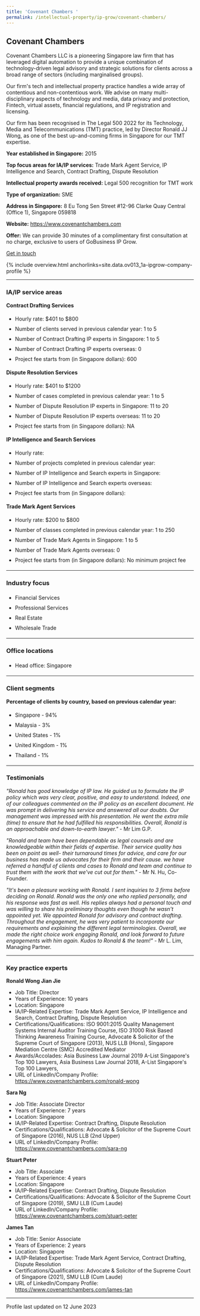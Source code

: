 ```yaml
---
title: 'Covenant Chambers '
permalink: /intellectual-property/ip-grow/covenant-chambers/
---
```


## Covenant Chambers 

Covenant Chambers LLC is a pioneering Singapore law firm that has leveraged digital automation to provide a unique combination of technology-driven legal advisory and strategic solutions for clients across a broad range of sectors (including marginalised groups).

Our firm's tech and intellectual property practice handles a wide array of contentious and non-contentious work. We advise on many multi-disciplinary aspects of technology and media, data privacy and protection, Fintech, virtual assets, financial regulations, and IP registration and licensing.

Our firm has been recognised in The Legal 500 2022 for its Technology, Media and Telecommunications (TMT) practice, led by Director Ronald JJ Wong, as one of the best up-and-coming firms in Singapore for our TMT expertise.

<b>Year established in Singapore:</b> 2015

<b>Top focus areas for IA/IP services:</b> Trade Mark Agent Service, IP Intelligence and Search, Contract Drafting, Dispute Resolution

<b>Intellectual property awards received:</b> Legal 500 recognition for TMT work

<b>Type of organization:</b> SME

<b>Address in Singapore:</b> 8 Eu Tong Sen Street #12-96 Clarke Quay Central (Office 1), Singapore 059818

<b>Website:</b> <a href='https://www.covenantchambers.com'>https://www.covenantchambers.com</a>

<b>Offer:</b> We can provide 30 minutes of a complimentary first consultation at no charge, exclusive to users of GoBusiness IP Grow.

<a class='btn' href='https://form.gov.sg/6433d5e371de0a0011808971' target='_blank' rel='noopener'>Get in touch</a>

{% include overview.html anchorlinks=site.data.ov013_1a-ipgrow-company-profile %}

---
<a name='ip-related-service-areas'></a>
### IA/IP service areas

**Contract Drafting Services**

<ul>
<li style='line-height: 27px; margin: 0px 0px !important'>Hourly rate:  $401 to $800</li>
<li style='line-height: 27px; margin: 0px 0px !important'>Number of clients served in previous calendar year: 1 to 5</li>
<li style='line-height: 27px; margin: 0px 0px !important'>Number of Contract Drafting IP experts in Singapore: 1 to 5</li>
<li style='line-height: 27px; margin: 0px 0px !important'>Number of Contract Drafting IP experts overseas: 0</li>
<li style='line-height: 27px; margin: 0px 0px !important'>Project fee starts from (in Singapore dollars): 600</li>
</ul>

**Dispute Resolution Services**

<ul>
<li style='line-height: 27px; margin: 0px 0px !important'>Hourly rate:  $401 to $1200</li>
<li style='line-height: 27px; margin: 0px 0px !important'>Number of cases completed in previous calendar year: 1 to 5</li>
<li style='line-height: 27px; margin: 0px 0px !important'>Number of Dispute Resolution IP experts in Singapore: 11 to 20</li>
<li style='line-height: 27px; margin: 0px 0px !important'>Number of Dispute Resolution IP experts overseas: 11 to 20</li>
<li style='line-height: 27px; margin: 0px 0px !important'>Project fee starts from (in Singapore dollars):  NA</li>
</ul>

**IP Intelligence and Search Services**

<ul>
<li style='line-height: 27px; margin: 0px 0px !important'>Hourly rate:  </li>
<li style='line-height: 27px; margin: 0px 0px !important'>Number of projects completed in previous calendar year: </li>
<li style='line-height: 27px; margin: 0px 0px !important'>Number of IP Intelligence and Search experts in Singapore: </li>
<li style='line-height: 27px; margin: 0px 0px !important'>Number of IP Intelligence and Search experts overseas: </li>
<li style='line-height: 27px; margin: 0px 0px !important'>Project fee starts from (in Singapore dollars):  </li>
</ul>

**Trade Mark Agent Services**

<ul>
<li style='line-height: 27px; margin: 0px 0px !important'>Hourly rate:  $200 to $800</li>
<li style='line-height: 27px; margin: 0px 0px !important'>Number of classes completed in previous calendar year: 1 to 250</li>
<li style='line-height: 27px; margin: 0px 0px !important'>Number of Trade Mark Agents in Singapore: 1 to 5</li>
<li style='line-height: 27px; margin: 0px 0px !important'>Number of Trade Mark Agents overseas: 0</li>
<li style='line-height: 27px; margin: 0px 0px !important'>Project fee starts from (in Singapore dollars):  No minimum project fee</li>
</ul>

---
<a name='industry-focus'></a>
### Industry focus

<ul><li style='line-height: 27px; margin: 0px 0px !important'> Financial Services</li><li style='line-height: 27px; margin: 0px 0px !important'>Professional Services</li><li style='line-height: 27px; margin: 0px 0px !important'>Real Estate</li><li style='line-height: 27px; margin: 0px 0px !important'>Wholesale Trade</li></ul>

---
<a name='office-locations'></a>
### Office locations

<ul><li style='line-height: 27px; margin: 0px 0px !important'> Head office: Singapore</li></ul>

---
<a name='client-segments'></a>
### Client segments

**Percentage of clients by country, based on previous calendar year:**

<ul><li style='line-height: 27px; margin: 0px 0px !important'> Singapore - 94%	</li><li style='line-height: 27px; margin: 0px 0px !important'>Malaysia - 3%	</li><li style='line-height: 27px; margin: 0px 0px !important'>United States - 1%	</li><li style='line-height: 27px; margin: 0px 0px !important'>United Kingdom - 1%	</li><li style='line-height: 27px; margin: 0px 0px !important'>Thailand - 1%</li></ul>

---
<a name='testimonials'></a>
### Testimonials

*"Ronald has good knowledge of IP law. He guided us to formulate the IP policy which was very clear, positive, and easy to understand. Indeed, one of our colleagues commented on the IP policy as an excellent document. He was prompt in delivering his service and answered all our doubts. Our management was impressed with his presentation. He went the extra mile (time) to ensure that he had fulfilled his responsibilities. Overall, Ronald is an approachable and down-to-earth lawyer."* - Mr Lim G.P.

*"Ronald and team have been dependable as legal counsels and are knowledgeable within their fields of expertise. Their service quality has been on point as well- their turnaround times for advice, and care for our business has made us advocates for their firm and their cause. we have referred a handful of clients and cases to Ronald and team and continue to trust them with the work that we've cut out for them."* - Mr N. Hu, Co-Founder.

*"It's been a pleasure working with Ronald. I sent inquiries to 3 firms before deciding on Ronald. Ronald was the only one who replied personally, and his response was fast as well. His replies always had a personal touch and was willing to share his preliminary thoughts even though he wasn't appointed yet. We appointed Ronald for advisory and contract drafting. Throughout the engagement, he was very patient to incorporate our requirements and explaining the different legal terminologies. Overall, we made the right choice work engaging Ronald, and look forward to future engagements with him again. Kudos to Ronald & the team!"* - Mr L. Lim, Managing Partner.



---
<a name='key-practice-experts'></a>
### Key practice experts

**Ronald Wong Jian Jie**

- Job Title: Director
- Years of Experience: 10 years
- Location: Singapore
- IA/IP-Related Expertise: Trade Mark Agent Service, IP Intelligence and Search, Contract Drafting, Dispute Resolution
- Certifications/Qualifications: ISO 9001:2015 Quality Management Systems Internal Auditor Training Course, ISO 31000 Risk Based Thinking Awareness Training Course, Advocate & Solicitor of the Supreme Court of Singapore (2013), NUS LLB (Hons), Singapore Mediation Centre (SMC) Accredited Mediator
- Awards/Accolades: Asia Business Law Journal 2019 A-List Singapore's Top 100 Lawyers, Asia Business Law Journal 2018, A-List Singapore's Top 100 Lawyers, 
- URL of LinkedIn/Company Profile: <a href="https://www.covenantchambers.com/ronald-wong" target="_blank" rel="noopener">https://www.covenantchambers.com/ronald-wong</a>

**Sara Ng**

- Job Title: Associate Director
- Years of Experience: 7 years
- Location: Singapore
- IA/IP-Related Expertise: Contract Drafting, Dispute Resolution
- Certifications/Qualifications: Advocate & Solicitor of the Supreme Court of Singapore (2016), NUS LLB (2nd Upper)
- URL of LinkedIn/Company Profile: <a href="https://www.covenantchambers.com/sara-ng" target="_blank" rel="noopener">https://www.covenantchambers.com/sara-ng</a>

**Stuart Peter**

- Job Title: Associate
- Years of Experience: 4 years
- Location: Singapore
- IA/IP-Related Expertise: Contract Drafting, Dispute Resolution
- Certifications/Qualifications: Advocate & Solicitor of the Supreme Court of Singapore (2019), SMU LLB (Cum Laude)
- URL of LinkedIn/Company Profile: <a href="https://www.covenantchambers.com/stuart-peter" target="_blank" rel="noopener">https://www.covenantchambers.com/stuart-peter</a>

**James Tan**

- Job Title: Senior Associate
- Years of Experience: 2 years
- Location: Singapore
- IA/IP-Related Expertise: Trade Mark Agent Service, Contract Drafting, Dispute Resolution
- Certifications/Qualifications: Advocate & Solicitor of the Supreme Court of Singapore (2021), SMU LLB (Cum Laude)
- URL of LinkedIn/Company Profile: <a href="https://www.covenantchambers.com/james-tan" target="_blank" rel="noopener">https://www.covenantchambers.com/james-tan</a>

---
Profile last updated on 12 June 2023
